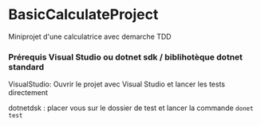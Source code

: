 # BasicCalculateProject
Miniprojet d'une calculatrice avec demarche TDD

### Prérequis Visual Studio ou dotnet sdk / biblihotèque dotnet standard

VisualStudio:
Ouvrir le projet avec Visual Studio et lancer les tests directement

dotnetdsk :
placer vous sur le dossier de test et lancer la commande `donet test`
